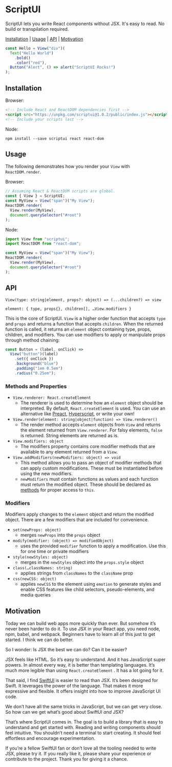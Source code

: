 # ScriptUI
ScriptUI lets you write React components without JSX. It's easy to read. No build or transpilation required.

[Installation](#installation) | [Usage](#usage) | [API](#api) | [Motivation](#motivation)

```javascript
const Hello = View("div")(
  Text("Hello World")
    .bold()
    .color("red"),
  Button("Alert", () => alert("ScriptUI Rocks!")
);
```

## Installation
Browser:
```html
<!-- Include React and ReactDOM dependencies first -->
<script src="https://unpkg.com/scriptui@1.0.2/public/index.js"></script>
<!-- Include your scripts last -->
```

Node:
```
npm install --save scriptui react react-dom
```

## Usage
The following demonstrates how you render your `View` with `ReactDOM.render`. 

Browser:
```javascript
// Assuming React & ReactDOM scripts are global.
const { View } = ScriptUI;
const MyView = View("span")("My View");
ReactDOM.render(
  View.render(MyView),
  document.querySelector("#root")
);
```

Node:
```javascript
import View from "scriptui";
import ReactDOM from "react-dom";

const MyView = View("span")("My View");
ReactDOM.render(
  View.render(MyView),
  document.querySelector("#root")
);
```

## API
`View(type: string|element, props?: object) => (...children?) => view`

`element: { type, props{}, children[], …View.modifiers }`

This is the core of ScriptUI. `View` is a higher order function that accepts `type` and `props` and returns a function that accepts `children`. When the returned function is called, it returns an `element` object containing type, props, children, and modifiers. You can use modifiers to apply or manipulate props through method chaining:
```javascript
const Button = (label, onClick) => 
  View("button")(label)
    .set({ onClick })
    .background("blue")
    .padding("1em 0.5em")
    .radius("0.25em");
```

### Methods and Properties
- `View.renderer: React.createElement`
	- The renderer is used to determine how an `element` object should be interpreted. By default, `React.createElement` is used. You can use an alternative like [Preact](https://preactjs.com), [Hyperscript](https://github.com/hyperhype/hyperscript), or write your own!
-  `View.render(element: string|object|function) => View.renderer()`
	- The render method accepts `element` objects from `View` and returns the element returned from `View.renderer`. For falsy elements, `false` is returned. String elements are returned as is.
- `View.modifiers: object`
	- The modifiers property contains core modifier methods that are available to any element returned from a  `View`.
- `View.addModifiers(newModifiers: object) => void`
	- This method allows you to pass an object of modifier methods that can apply custom modifications. These must be instantiated before using the new modifiers.
	- `newModifiers` must contain functions as values and each function must return the modified object. These should be declared as [methods](https://developer.mozilla.org/en-US/docs/Web/JavaScript/Reference/Functions/Method_definitions) for proper access to `this`.

### Modifiers
Modifiers apply changes to the `element` object and return the modified object. There are a few modifiers that are included for convenience.
- `set(newProps: object)`
	- merges  `newProps` into the `props` object
- `modify(modifier: (object) => modifiedObject)`
	- uses the provided `modifier` function to apply a modification. Use this for one time or private modifiers
- `style(newStyles: object)`
	- merges in the `newStyles` object into the `props.style` object
- `class(…classNames: string)`
	- applies strings from  `classNames` to the `className` prop
- `css(newCSS: object)`
	- applies `newCSS` to the element using `emotion`  to generate styles and enable CSS features like child selectors, pseudo-elements, and media queries

## Motivation
Today we can build web apps more quickly than ever. But somehow it’s never been harder to do it. To use JSX in your React app, you need node, npm, babel, and webpack. Beginners have to learn all of this just to get started. I think we can do better.

So I wonder: Is JSX the best we can do? Can it be easier?

JSX feels like HTML. So it’s easy to understand. And it has JavaScript super powers. In almost every way, it is better than templating languages. It’s much more legible than using `React.createElement` . It has a lot going for it.

That said, I find [SwiftUI](https://developer.apple.com/tutorials/swiftui) is easier to read than JSX. It’s been designed for Swift. It leverages the power of the language. That makes it more expressive and flexible. It offers insight into how to improve JavaScript UI code.

We don’t have all the same tricks in JavaScript, but we can get very close. So how can we get what’s good about SwiftUI _and_ JSX?

That’s where ScriptUI comes in. The goal is to build a library that is easy to understand and get started with. Reading and writing components should feel intuitive. You shouldn’t need a terminal to start creating. It should feel effortless and encourage experimentation.

If you’re a fellow SwiftUI fan or don’t love all the tooling needed to write JSX, please try it. If you really like it, please share your experience or contribute to the project. Thank you for giving it a chance.